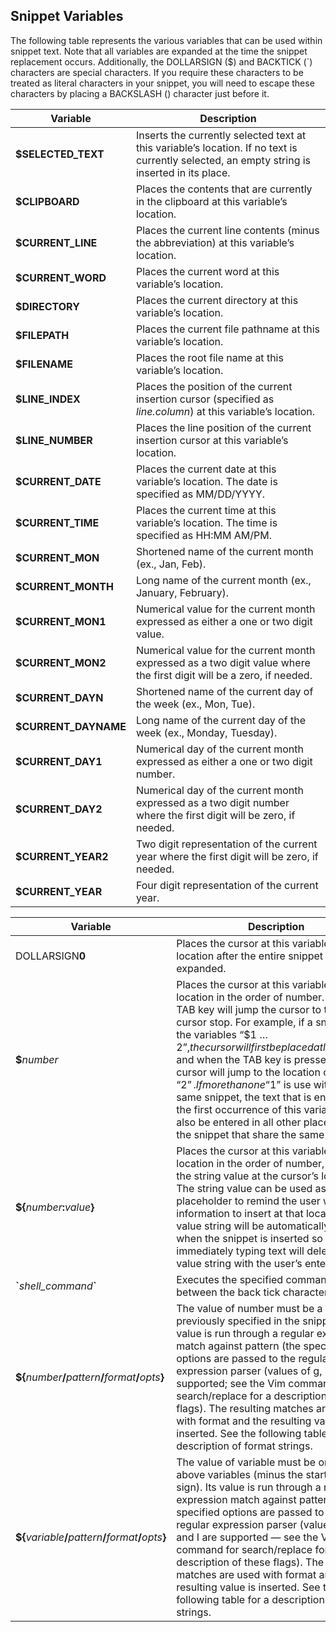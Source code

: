 ## Snippet Variables

The following table represents the various variables that can be used within snippet text. Note that all variables are expanded at the time the snippet replacement occurs. Additionally, the DOLLARSIGN ($) and BACKTICK (\`) characters are special characters. If you require these characters to be treated as literal characters in your snippet, you will need to escape these characters by placing a BACKSLASH (\) character just before it.

| Variable | Description |
| - | - |
| **$SELECTED\_TEXT** | Inserts the currently selected text at this variable’s location. If no text is currently selected, an empty string is inserted in its place. |
| **$CLIPBOARD** | Places the contents that are currently in the clipboard at this variable’s location. |
| **$CURRENT\_LINE** | Places the current line contents (minus the abbreviation) at this variable’s location. |
| **$CURRENT\_WORD** | Places the current word at this variable’s location. |
| **$DIRECTORY** | Places the current directory at this variable’s location. |
| **$FILEPATH** | Places the current file pathname at this variable’s location. |
| **$FILENAME** | Places the root file name at this variable’s location. |
| **$LINE\_INDEX** | Places the position of the current insertion cursor (specified as _line.column_) at this variable’s location. |
| **$LINE\_NUMBER** | Places the line position of the current insertion cursor at this variable’s location. |
| **$CURRENT\_DATE** | Places the current date at this variable’s location. The date is specified as MM/DD/YYYY. |
| **$CURRENT\_TIME** | Places the current time at this variable’s location. The time is specified as HH:MM AM/PM. |
| **$CURRENT\_MON** | Shortened name of the current month (ex., Jan, Feb). |
| **$CURRENT\_MONTH** | Long name of the current month (ex., January, February). |
| **$CURRENT\_MON1** | Numerical value for the current month expressed as either a one or two digit value. |
| **$CURRENT\_MON2** | Numerical value for the current month expressed as a two digit value where the first digit will be a zero, if needed. |
| **$CURRENT\_DAYN** | Shortened name of the current day of the week (ex., Mon, Tue). |
| **$CURRENT\_DAYNAME** | Long name of the current day of the week (ex., Monday, Tuesday). |
| **$CURRENT\_DAY1** | Numerical day of the current month expressed as either a one or two digit number. |
| **$CURRENT\_DAY2** | Numerical day of the current month expressed as a two digit number where the first digit will be zero, if needed. |
| **$CURRENT\_YEAR2** | Two digit representation of the current year where the first digit will be zero, if needed. |
| **$CURRENT\_YEAR** | Four digit representation of the current year. |

| Variable | Description |
| - | - |
| DOLLARSIGN**0** | Places the cursor at this variable’s location after the entire snippet has been expanded. |
| **$**_number_ | Places the cursor at this variable's location in the order of number. Hitting the TAB key will jump the cursor to the next cursor stop. For example, if a snippet uses the variables “$1 … $2”, the cursor will first be  placed at location “$1” and when the TAB key is pressed, the cursor will jump to the location of “$2”. If more than one “$1” is use within the same snippet, the text that is entered in the first occurrence of this variable will also be entered in all other places within the snippet that share the same number. |
| **$\{**_number_**:**_value_**\}** | Places the cursor at this variable's location in the order of number, placing the string value at the cursor’s location. The string value can be used as a placeholder to remind the user what information to insert at that location. The value string will be automatically selected when the snippet is inserted so that immediately typing text will delete the value string with the user’s entered string. |
| **\`**_shell\_command_**\`** | Executes the specified command between the back tick characters. |
| **$\{**_number_**/**_pattern_**/**_format_**/**_opts_**\}** | The value of number must be a tabstop previously specified in the snippet. Its value is run through a regular expression match against pattern (the specified options are passed to the regular expression parser (values of g, i and I are supported; see the Vim command for search/replace for a description of these flags). The resulting matches are used with format and the resulting value is inserted. See the following table for a description of format strings. |
| **$\{**_variable_**/**_pattern_**/**_format_**/**_opts_**\}** | The value of variable must be one of the above variables (minus the starting dollar sign). Its value is run through a regular expression match against pattern (the specified options are passed to the regular expression parser (values of g, i and I are supported — see the Vim command for search/replace for a description of these flags). The resulting matches are used with format and the resulting value is inserted. See the following table for a description of format strings. |
